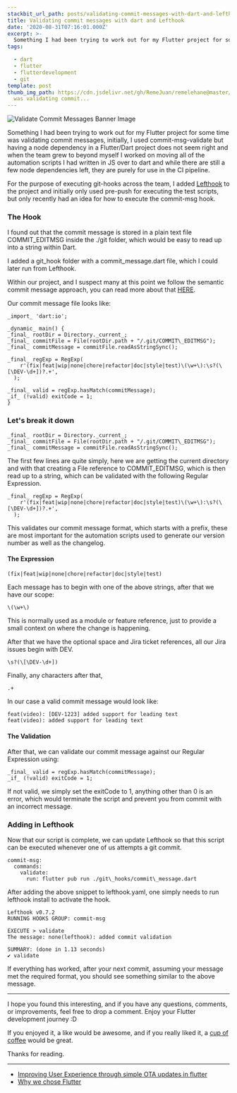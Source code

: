 ```yaml
---
stackbit_url_path: posts/validating-commit-messages-with-dart-and-lefthook
title: Validating commit messages with dart and Lefthook
date: '2020-08-31T07:16:01.000Z'
excerpt: >-
  Something I had been trying to work out for my Flutter project for some time
tags:

  - dart
  - flutter
  - flutterdevelopment
  - git
template: post
thumb_img_path: https://cdn.jsdelivr.net/gh/RemeJuan/remelehane@master/uPic/1*kproRaJTnQivymfDqsxTkg.jpeg
  was validating commit...
---
```



![Validate Commit Messages Banner Image](https://cdn.jsdelivr.net/gh/RemeJuan/remelehane@master/uPic/1*kproRaJTnQivymfDqsxTkg.jpeg)

Something I had been trying to work out for my Flutter project for some time was validating commit messages, initially, I used commit-msg-validate but having a node dependency in a Flutter/Dart project does not seem right and when the team grew to beyond myself I worked on moving all of the automation scripts I had written in JS over to dart and while there are still a few node dependencies left, they are purely for use in the CI pipeline.

For the purpose of executing git-hooks across the team, I added [Lefthook](https://github.com/Arkweid/lefthook) to the project and initially only used pre-push for executing the test scripts, but only recently had an idea for how to execute the commit-msg hook.

### The Hook

I found out that the commit message is stored in a plain text file COMMIT\_EDITMSG inside the ./git folder, which would be easy to read up into a string within Dart.

I added a git\_hook folder with a commit\_message.dart file, which I could later run from Lefthook.

Within our project, and I suspect many at this point we follow the semantic commit message approach, you can read more about that [HERE](https://nitayneeman.com/posts/understanding-semantic-commit-messages-using-git-and-angular/).

Our commit message file looks like:


```
_import_ 'dart:io';

_dynamic_ main() {
_final_ rootDir = Directory._current_;
_final_ commitFile = File(rootDir.path + "/.git/COMMIT\_EDITMSG");
_final_ commitMessage = commitFile.readAsStringSync();

_final_ regExp = RegExp(
    r'(fix|feat|wip|none|chore|refactor|doc|style|test)\(\w+\):\s?(\[\DEV-\d+])?.+',
  );

_final_ valid = regExp.hasMatch(commitMessage);
_if_ (!valid) exitCode = 1;
}
```


### Let's break it down


```
_final_ rootDir = Directory._current_;
_final_ commitFile = File(rootDir.path + "/.git/COMMIT\_EDITMSG");
_final_ commitMessage = commitFile.readAsStringSync();
```


The first few lines are quite simply, here we are getting the current directory and with that creating a File reference to COMMIT\_EDITMSG, which is then read up to a string, which can be validated with the following Regular Expression.


```
_final_ regExp = RegExp(
    r'(fix|feat|wip|none|chore|refactor|doc|style|test)\(\w+\):\s?(\[\DEV-\d+])?.+',
  );
```


This validates our commit message format, which starts with a prefix, these are most important for the automation scripts used to generate our version number as well as the changelog.

#### The Expression


```
(fix|feat|wip|none|chore|refactor|doc|style|test)
```


Each message has to begin with one of the above strings, after that we have our scope:


```
\(\w+\)
```


This is normally used as a module or feature reference, just to provide a small context on where the change is happening.

After that we have the optional space and Jira ticket references, all our Jira issues begin with DEV.


```
\s?(\[\DEV-\d+])
```


Finally, any characters after that,


```
.+
```


In our case a valid commit message would look like:


```
feat(video): [DEV-1223] added support for leading text
feat(video): added support for leading text
```


#### The Validation

After that, we can validate our commit message against our Regular Expression using:


```
_final_ valid = regExp.hasMatch(commitMessage);
_if_ (!valid) exitCode = 1;
```


If not valid, we simply set the exitCode to 1, anything other than 0 is an error, which would terminate the script and prevent you from commit with an incorrect message.

### Adding in Lefthook

Now that our script is complete, we can update Lefthook so that this script can be executed whenever one of us attempts a git commit.


```
commit-msg:
  commands:
    validate:
      run: flutter pub run ./git\_hooks/commit\_message.dart
```


After adding the above snippet to lefthook.yaml, one simply needs to run lefthook install to activate the hook.


```
Lefthook v0.7.2
RUNNING HOOKS GROUP: commit-msg

EXECUTE > validate
The message: none(lefthook): added commit validation

SUMMARY: (done in 1.13 seconds)
✔️ validate
```


If everything has worked, after your next commit, assuming your message met the required format, you should see something similar to the above message.

****

I hope you found this interesting, and if you have any questions, comments, or improvements, feel free to drop a comment. Enjoy your Flutter development journey :D

If you enjoyed it, a like would be awesome, and if you really liked it, a [cup of coffee](https://www.buymeacoffee.com/remelehane) would be great.

Thanks for reading.

****

- [Improving User Experience through simple OTA updates in flutter](https://remelehane.dev/posts/improving-user-experience-through-simple-ota-updates-in-flutter/)
- [Why we chose Flutter](https://remelehane.dev/posts/why-we-chose-flutter/)
